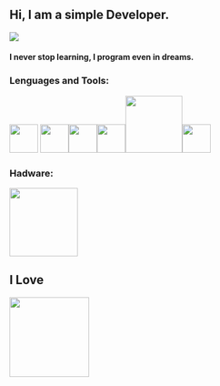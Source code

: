 ## Hi, I am a simple Developer.

![](https://media.giphy.com/media/iIqmM5tTjmpOB9mpbn/giphy.gif)

#### I never stop learning, I program even in dreams.



### Lenguages and Tools:
<img src="https://media.giphy.com/media/kdFc8fubgS31b8DsVu/giphy.gif" width="50px"/> <img src="https://media.giphy.com/media/ln7z2eWriiQAllfVcn/giphy.gif" width="50px"/><img src="https://media.giphy.com/media/eNAsjO55tPbgaor7ma/giphy.gif" width="50px"/><img src="https://media.giphy.com/media/IdyAQJVN2kVPNUrojM/giphy.gif" width="50px"/><img src="https://media.giphy.com/media/wgFWLRiND4bkyYR4IN/giphy.gif" width="100px"/><img src="https://media.giphy.com/media/LMt9638dO8dftAjtco/giphy.gif" width="50px"/>

### Hadware:
<img src="https://www.aranacorp.com/wp-content/uploads/raspberry-pi-logo.jpg" width="120px"/>


## I Love
<img src="https://www.ituser.es/files/201607/linux.jpg" width="140px"/>
